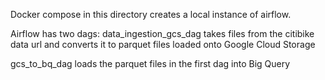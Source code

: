 Docker compose in this directory creates a local instance of airflow.

Airflow has two dags:
data_ingestion_gcs_dag takes files from the citibike data url and converts it to parquet files loaded onto Google Cloud Storage

gcs_to_bq_dag loads the parquet files in the first dag into Big Query